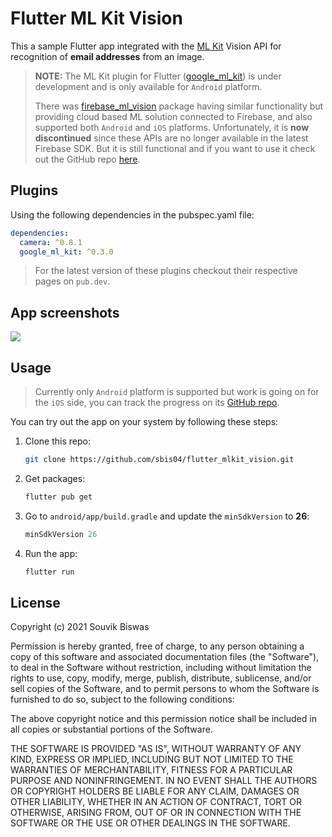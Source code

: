 # Flutter ML Kit Vision

This a sample Flutter app integrated with the [ML Kit](https://developers.google.com/ml-kit) Vision API for recognition of **email addresses** from an image.

> **NOTE:** The ML Kit plugin for Flutter ([google_ml_kit](https://pub.dev/packages/google_ml_kit)) is under development and is only available for `Android` platform. 
> 
> There was [firebase_ml_vision](https://pub.dev/packages/firebase_ml_vision) package having similar functionality but providing cloud based ML solution connected to Firebase, and also supported both `Android` and `iOS` platforms. Unfortunately, it is **now discontinued** since these APIs are no longer available in the latest Firebase SDK. But it is still functional and if you want to use it check out the GitHub repo [here](https://github.com/sbis04/flutter_vision).

## Plugins

Using the following dependencies in the pubspec.yaml file:

```yaml
dependencies:
  camera: ^0.8.1
  google_ml_kit: ^0.3.0
```

> For the latest version of these plugins checkout their respective pages on `pub.dev`.

## App screenshots

![](screenshots/mlkit_screens.png)

## Usage

> Currently only `Android` platform is supported but work is going on for the `iOS` side, you can track the progress on its [GitHub repo](https://github.com/bharat-biradar/Google-Ml-Kit-plugin).

You can try out the app on your system by following these steps:

1. Clone this repo:
   
   ```bash
   git clone https://github.com/sbis04/flutter_mlkit_vision.git
   ```

2. Get packages:
   
   ```bash
   flutter pub get
   ```

3. Go to `android/app/build.gradle` and update the `minSdkVersion` to **26**:
   
   ```gradle
   minSdkVersion 26
   ```

4. Run the app:
   
   ```bash
   flutter run
   ```

## License

Copyright (c) 2021 Souvik Biswas

Permission is hereby granted, free of charge, to any person obtaining a copy
of this software and associated documentation files (the "Software"), to deal
in the Software without restriction, including without limitation the rights
to use, copy, modify, merge, publish, distribute, sublicense, and/or sell
copies of the Software, and to permit persons to whom the Software is
furnished to do so, subject to the following conditions:

The above copyright notice and this permission notice shall be included in all
copies or substantial portions of the Software.

THE SOFTWARE IS PROVIDED "AS IS", WITHOUT WARRANTY OF ANY KIND, EXPRESS OR
IMPLIED, INCLUDING BUT NOT LIMITED TO THE WARRANTIES OF MERCHANTABILITY,
FITNESS FOR A PARTICULAR PURPOSE AND NONINFRINGEMENT. IN NO EVENT SHALL THE
AUTHORS OR COPYRIGHT HOLDERS BE LIABLE FOR ANY CLAIM, DAMAGES OR OTHER
LIABILITY, WHETHER IN AN ACTION OF CONTRACT, TORT OR OTHERWISE, ARISING FROM,
OUT OF OR IN CONNECTION WITH THE SOFTWARE OR THE USE OR OTHER DEALINGS IN THE
SOFTWARE.
